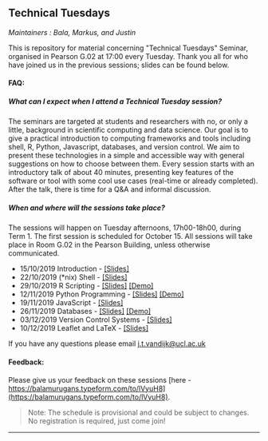 ## Technical Tuesdays

_Maintainers : Bala, Markus, and Justin_

This is repository for material concerning "Technical Tuesdays" Seminar, organised in Pearson G.02 at 17:00 every Tuesday. 
Thank you all for who have joined us in the previous sessions; slides can be found below.

#### FAQ:

##### What can I expect when I attend a Technical Tuesday session?

The seminars are targeted at students and researchers with no, or only a little, background in scientific computing and data science. Our goal is to give a practical introduction to computing frameworks and tools including shell, R, Python, Javascript, databases, and version control. We aim to present these technologies in a simple and accessible way with general suggestions on how to choose between them. Every session starts with an introductory talk of about 40 minutes, presenting key features of the software or tool with some cool use cases (real-time or already completed). After the talk, there is time for a Q&A and informal discussion. 

##### When and where will the sessions take place?

The sessions will happen on Tuesday afternoons, 17h00-18h00, during Term 1. The first session is scheduled for October 15. All sessions will take place in Room G.02 in the Pearson Building, unless otherwise communicated.

 - 15/10/2019 Introduction - [\[Slides\]](https://github.com/jtvandijk/TechnicalTuesdays/raw/master/00_introduction_to_computing.pdf)
 - 22/10/2019 (*nix) Shell - [\[Slides\]](https://github.com/jtvandijk/TechnicalTuesdays/raw/master/01_unix_shell.pdf)
 - 29/10/2019 R Scripting - [\[Slides\]](https://github.com/jtvandijk/TechnicalTuesdays/raw/master/02_r_scripting.pdf) [\[Demo\]](https://github.com/jtvandijk/TechnicalTuesdays/blob/master/02_r_scripting.R)
 - 12/11/2019 Python Programming - [\[Slides\]](https://github.com/jtvandijk/TechnicalTuesdays/raw/master/03_python_programming.pdf) [\[Demo\]](https://github.com/jtvandijk/TechnicalTuesdays/blob/master/03_python_programming.ipynb)
 - 19/11/2019 JavaScript - [\[Slides\]](https://github.com/jtvandijk/TechnicalTuesdays/raw/master/04_javascript.pdf)
 - 26/11/2019 Databases - [\[Slides\]](https://github.com/jtvandijk/TechnicalTuesdays/raw/master/05_databases.pdf) [\[Demo\]](https://github.com/jtvandijk/TechnicalTuesdays/blob/master/05_databases.sql)
 - 03/12/2019 Version Control Systems - [\[Slides\]](https://github.com/jtvandijk/TechnicalTuesdays/raw/master/06_git.pdf)
 - 10/12/2019 Leaflet and LaTeX - [\[Slides\]](https://github.com/jtvandijk/TechnicalTuesdays/raw/master/07_leaflet_latex.pdf)
 
If you have any questions please email [j.t.vandijk@ucl.ac.uk](mailto:j.t.vandijk@ucl.ac.uk)

#### Feedback:

Please give us your feedback on these sessions [here - https://balamurugans.typeform.com/to/lVyuH8](https://balamurugans.typeform.com/to/lVyuH8).

> Note: The schedule is provisional and could be subject to changes.
> No registration is required, just come join!

---
